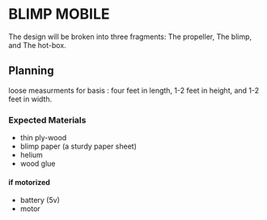# BLIMP MOBILE

The design will be broken into three fragments: The propeller, The blimp, and The hot-box.

## Planning
  
  loose measurments for basis : four feet in length, 1-2 feet in height, and 1-2 feet in width.  

### Expected Materials
  - thin ply-wood
  - blimp paper (a sturdy paper sheet)
  - helium
  - wood glue
#### if motorized
  - battery (5v)
  - motor

  
